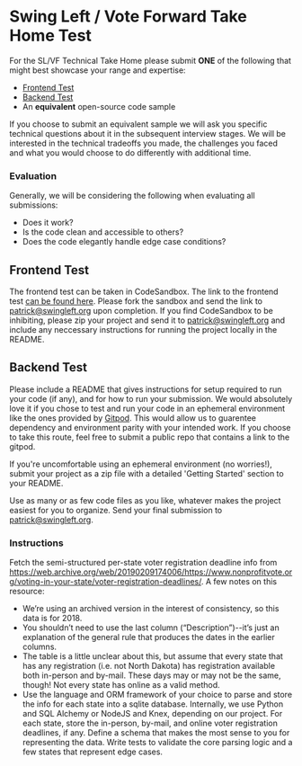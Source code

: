 # Swing Left / Vote Forward Take Home Test

For the SL/VF Technical Take Home please submit **ONE** of the following that might best showcase your range and expertise:

- [Frontend Test](https://codesandbox.io/s/swing-left-vote-forward-frontend-take-home-test-zkhz7?file=/README.md)
- [Backend Test](#backend-test)
- An **equivalent** open-source code sample

If you choose to submit an equivalent sample we will ask you specific technical questions about it in the subsequent interview stages. We will be interested in the technical tradeoffs you made, the challenges you faced and what you would choose to do differently with additional time.

### Evaluation

Generally, we will be considering the following when evaluating all submissions:

- Does it work?
- Is the code clean and accessible to others?
- Does the code elegantly handle edge case conditions?

## Frontend Test

The frontend test can be taken in CodeSandbox. The link to the frontend test [can be found here](https://codesandbox.io/s/swing-left-vote-forward-frontend-take-home-test-zkhz7?file=/README.md). Please fork the sandbox and send the link to [patrick@swingleft.org](mailto:patrick@swingleft.org) upon completion. If you find CodeSandbox to be inhibiting, please zip your project and send it to [patrick@swingleft.org](mailto:patrick@swingleft.org) and include any neccessary instructions for running the project locally in the README.

## Backend Test

Please include a README that gives instructions for setup required to run your code (if any), and for how to run your submission. We would absolutely love it if you chose to test and run your code in an ephemeral environment like the ones provided by [Gitpod](https://github.com/gitpod-io/template-python-django). This would allow us to guarentee dependency and environment parity with your intended work. If you choose to take this route, feel free to submit a public repo that contains a link to the gitpod.

If you're uncomfortable using an ephemeral environment (no worries!), submit your project as a zip file with a detailed 'Getting Started' section to your README.

Use as many or as few code files as you like, whatever makes the project easiest for you to organize. Send your final submission to [patrick@swingleft.org](mailto:patrick@swingleft.org).

### Instructions

Fetch the semi-structured per-state voter registration deadline info from https://web.archive.org/web/20190209174006/https://www.nonprofitvote.org/voting-in-your-state/voter-registration-deadlines/. A few notes on this resource:

- We’re using an archived version in the interest of consistency, so this data is for 2018.
- You shouldn’t need to use the last column (“Description”)--it’s just an explanation of the general rule that produces the dates in the earlier columns.
- The table is a little unclear about this, but assume that every state that has any registration (i.e. not North Dakota) has registration available both in-person and by-mail. These days may or may not be the same, though! Not every state has online as a valid method.
- Use the language and ORM framework of your choice to parse and store the info for each state into a sqlite database. Internally, we use Python and SQL Alchemy or NodeJS and Knex, depending on our project.
  For each state, store the in-person, by-mail, and online voter registration deadlines, if any.
  Define a schema that makes the most sense to you for representing the data.
  Write tests to validate the core parsing logic and a few states that represent edge cases.

